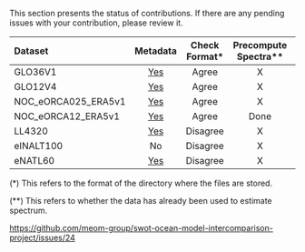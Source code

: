 This section presents the status of contributions. If there are any pending issues with your contribution, please review it.

| Dataset            | Metadata | Check Format* | Precompute Spectra** |Pending Issues |
| :----------------  | :------: | :----------: | :-------------------: |:------------: |
| GLO36V1            |[Yes](https://github.com/meom-group/swot-ocean-model-intercomparison-project/blob/main/Dataset_GLO36V1)   |  Agree       | X                     |      No       |
| GLO12V4            |[Yes](https://github.com/meom-group/swot-ocean-model-intercomparison-project/blob/main/Dataset_GLO12V4)   |  Agree       | X                     |      No       |
| NOC_eORCA025_ERA5v1|[Yes](https://github.com/meom-group/swot-ocean-model-intercomparison-project/blob/main/Dataset_NOC_eORCA025_ERA5v1) |  Agree       | X                     |      No       |
| NOC_eORCA12_ERA5v1 |[Yes](https://github.com/meom-group/swot-ocean-model-intercomparison-project/blob/main/Dataset_NOC_eORCA12_ERA5v1)   |  Agree       | Done                  |      No       |
| LL4320             |[Yes](https://github.com/meom-group/swot-ocean-model-intercomparison-project/blob/main/Dataset_LLC432)   |  Disagree    | X                     |      [Yes](https://github.com/meom-group/swot-ocean-model-intercomparison-project/issues/24)      |
| eINALT100          |   No     |  Disagree    | X                     |      Yes      |
| eNATL60            |[Yes](https://github.com/meom-group/swot-ocean-model-intercomparison-project/tree/main/Dataset_eNATL60)   |  Disagree    | X                     |      Yes      |

(*) This refers to the format of the directory where the files are stored.

(**) This refers to whether the data has already been used to estimate spectrum.

https://github.com/meom-group/swot-ocean-model-intercomparison-project/issues/24
